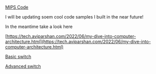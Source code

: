 [MIPS Code](https://github.com/avipars/CS-Resources/tree/main/mips)

I will be updating soem cool code samples I built in the near future!

In the meantime take a look here 

[https://tech.aviparshan.com/2022/06/my-dive-into-computer-architecture.html](https://tech.aviparshan.com/2022/06/my-dive-into-computer-architecture.html)

[Basic switch](https://github.com/avipars/CS-Resources/blob/main/mips/basic_switches.asm)

[Advanced switch](https://github.com/avipars/CS-Resources/blob/main/mips/adv_switches.asm)
